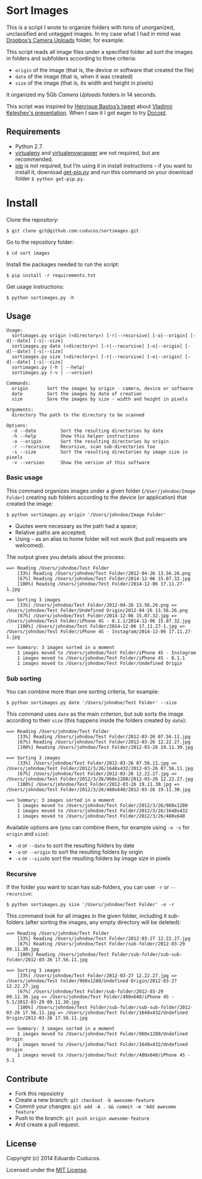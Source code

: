 # Sort Images

This is a script I wrote to organize folders with tons of unorganized, unclassified and untagged images. In my case what I had in mind was [Dropbox’s Camera Uploads](https://www.dropbox.com/en/help/289) folder, for example.

This script reads all image files under a specified folder ad sort the images in folders and subfolders according to three criteria:

* `origin` of the image (that is, the device or software that created the file)
* `date` of the image (that is, when it was created)
* `size` of the image (that is, its width and height in pixels)

It organized my 5Gb _Camera Uploads_ folders in 14 seconds.


This script was inspired by [Henrique Bastos’s tweet](https://twitter.com/henriquebastos/status/540823845477703680) about [Vladimir Keleshev's presentation](http://youtu.be/pXhcPJK5cMc). When I saw it I got eager to try [Docopt](https://github.com/docopt/docopt).

## Requirements

* Python 2.7.
* [virtualenv](https://virtualenv.pypa.io/) and [virtualenvwrapper](http://virtualenvwrapper.readthedocs.org/) are not required, but are recommended.
* [pip](https://github.com/pypa/pip) is not required, but I’m using it in install instructions – if you want to install it, download [get-pip.py](https://bootstrap.pypa.io/get-pip.py) and run this command on your download folder `$ python get-pip.py`.


# Install

Clone the repository:

```
$ git clone git@github.com:cuducos/sortimages.git
```

Go to the repository folder:

```
$ cd sort images
```

Install the packages needed to run the script:

```
$ pip install -r requirements.txt
```

Get usage instructions:

```
$ python sortimages.py -h
```


## Usage

```
Usage:
  sortimages.py origin (<directory>) [-r|--recursive] [-o|--origin] [-d|--date] [-s|--size]
  sortimages.py date (<directory>) [-r|--recursive] [-o|--origin] [-d|--date] [-s|--size]
  sortimages.py size (<directory>) [-r|--recursive] [-o|--origin] [-d|--date] [-s|--size]
  sortimages.py (-h | --help)
  sortimages.py (-v | --version)

Commands:
  origin       Sort the images by origin - camera, device or software
  date         Sort the images by date of creation
  size         Sore the images by size - width and height in pixels

Arguments:
  directory The path to the directory to be scanned

Options:
  -d --date         Sort the resulting directories by date
  -h --help         Show this helper instructions
  -o --origin       Sort the resulting directories by origin
  -r --recursive    Recursive, scan sub-directories too
  -s --size         Sort the resulting directories by image size in pixels
  -v --version      Show the version of this software
```

### Basic usage

This command organizes images under a given folder (`/User/johndoe/Image Folder`) creating sub folders according to the device (or application) that created the image:

```
$ python sortimages.py origin '/Users/johndoe/Image Folder'
```

* Quotes were necessary as the path had a space;
* Relative paths are accepted;
* Using `~` as an alias to home folder will not work (but pull requests are welcomed).

The output gives you details about the process:

```
==> Reading /Users/johndoe/Test Folder
    [33%] Reading /Users/johndoe/Test Folder/2012-04-26 13.56.26.png
    [67%] Reading /Users/johndoe/Test Folder/2014-12-06 15.07.32.jpg
    [100%] Reading /Users/johndoe/Test Folder/2014-12-06 17.11.27-1.jpg

==> Sorting 3 images
    [33%] /Users/johndoe/Test Folder/2012-04-26 13.56.26.png => /Users/johndoe/Test Folder/Undefined Origin/2012-04-26 13.56.26.png
    [67%] /Users/johndoe/Test Folder/2014-12-06 15.07.32.jpg => /Users/johndoe/Test Folder/iPhone 4S - 8.1.1/2014-12-06 15.07.32.jpg
    [100%] /Users/johndoe/Test Folder/2014-12-06 17.11.27-1.jpg => /Users/johndoe/Test Folder/iPhone 4S - Instagram/2014-12-06 17.11.27-1.jpg

==> Summary: 3 images sorted in a moment
    1 images moved to /Users/johndoe/Test Folder/iPhone 4S - Instagram
    1 images moved to /Users/johndoe/Test Folder/iPhone 4S - 8.1.1
    1 images moved to /Users/johndoe/Test Folder/Undefined Origin
```

### Sub sorting

You can combine more than one sorting criteria, for example:

```
$ python sortimages.py date '/Users/johndoe/Test Folder' --size
```

This command uses `date` as the main criterion, but sub sorts the image according to their `size` (this happens inside the folders created by `date`):

```
==> Reading /Users/johndoe/Test Folder
    [33%] Reading /Users/johndoe/Test Folder/2012-03-26 07.56.11.jpg
    [67%] Reading /Users/johndoe/Test Folder/2012-03-26 12.22.27.jpg
    [100%] Reading /Users/johndoe/Test Folder/2012-03-26 19.11.30.jpg

==> Sorting 3 images
    [33%] /Users/johndoe/Test Folder/2012-03-26 07.56.11.jpg => /Users/johndoe/Test Folder/2012/3/26/1648x432/2012-03-26 07.56.11.jpg
    [67%] /Users/johndoe/Test Folder/2012-03-26 12.22.27.jpg => /Users/johndoe/Test Folder/2012/3/26/960x1280/2012-03-26 12.22.27.jpg
    [100%] /Users/johndoe/Test Folder/2012-03-26 19.11.30.jpg => /Users/johndoe/Test Folder/2012/3/26/480x640/2012-03-26 19.11.30.jpg

==> Summary: 3 images sorted in a moment
    1 images moved to /Users/johndoe/Test Folder/2012/3/26/960x1280
    1 images moved to /Users/johndoe/Test Folder/2012/3/26/1648x432
    1 images moved to /Users/johndoe/Test Folder/2012/3/26/480x640
```

Available options are (you can combine them, for example using `-o -s` for `origin` and `size`):

* `-d` or `--date` to sort the resulting folders by date
* `-o` or `--origin` to sort the resulting folders by origin
* `-s` or `--size`to sort the resulting folders by image size in pixels

### Recursive

If the folder you want to scan has sub-folders, you can user `-r` or `--recursive`:

```
$ python sortimages.py size '/Users/johndoe/Test Folder' -o -r
```

This command look for all images in the given folder, including it sub-folders (after sorting the images, any empty directory will be deleted):
 
```
==> Reading /Users/johndoe/Test Folder
    [33%] Reading /Users/johndoe/Test Folder/2012-03-27 12.22.27.jpg
    [67%] Reading /Users/johndoe/Test Folder/sub-folder/2012-03-29 09.11.30.jpg
    [100%] Reading /Users/johndoe/Test Folder/sub-folder/sub-sub-folder/2012-03-26 17.56.11.jpg

==> Sorting 3 images
    [33%] /Users/johndoe/Test Folder/2012-03-27 12.22.27.jpg => /Users/johndoe/Test Folder/960x1280/Undefined Origin/2012-03-27 12.22.27.jpg
    [67%] /Users/johndoe/Test Folder/sub-folder/2012-03-29 09.11.30.jpg => /Users/johndoe/Test Folder/480x640/iPhone 4S - 5.1/2012-03-29 09.11.30.jpg
    [100%] /Users/johndoe/Test Folder/sub-folder/sub-sub-folder/2012-03-26 17.56.11.jpg => /Users/johndoe/Test Folder/1648x432/Undefined Origin/2012-03-26 17.56.11.jpg

==> Summary: 3 images sorted in a moment
    1 images moved to /Users/johndoe/Test Folder/960x1280/Undefined Origin
    1 images moved to /Users/johndoe/Test Folder/1648x432/Undefined Origin
    1 images moved to /Users/johndoe/Test Folder/480x640/iPhone 4S - 5.1
```

## Contribute

* Fork this reposiotry
* Create a new branch: `git checkout -b awesome-feature`
* Commit your changes: `git add -A . && commit -m 'Add awesome feature'`
* Push to the branch: `git push origin awesome-feature`
* And create a pull request.

## License

Copyright (c) 2014 Eduardo Cuducos.

Licensed under the [MIT License](http://opensource.org/licenses/MIT).